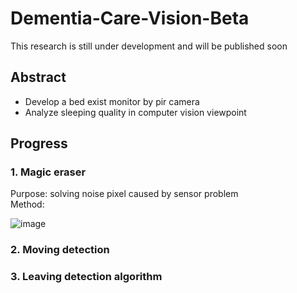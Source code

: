 # Dementia-Care-Vision-Beta
 
This research is still under development and will be published soon

## Abstract

- Develop a bed exist monitor by pir camera
- Analyze sleeping quality in computer vision viewpoint

## Progress

### 1. Magic eraser
Purpose: solving noise pixel caused by sensor problem<br>
Method: 

![image](https://user-images.githubusercontent.com/56544982/147921171-7d7d4cd5-0028-40a6-a597-b28d9fed2fec.png)



### 2. Moving detection


### 3. Leaving detection algorithm


